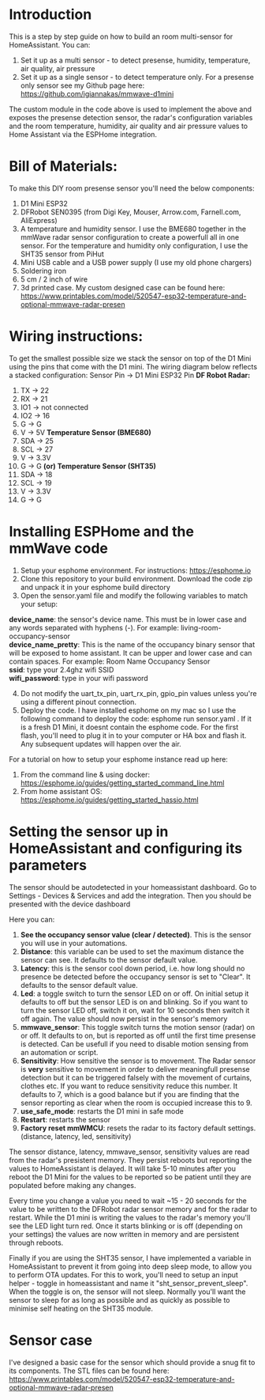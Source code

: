# Introduction
This is a step by step guide on how to build an room multi-sensor for HomeAssistant. You can:
1. Set it up as a multi sensor - to detect presense, humidity, temperature, air quality, air pressure
2. Set it up as a single sensor - to detect temperature only.
For a presense only sensor see my Github page here: https://github.com/igiannakas/mmwave-d1mini

The custom module in the code above is used to implement the above and exposes the presense detection sensor, the radar's configuration variables and the room temperature, humidity, air quality and air pressure values to Home Assistant via the ESPHome integration.


# Bill of Materials:
To make this DIY room presense sensor you'll need the below components:
1. D1 Mini ESP32
3. DFRobot SEN0395 (from Digi Key, Mouser, Arrow.com, Farnell.com, AliExpress)
4. A temperature and humidity sensor. I use the BME680 together in the mmWave radar sensor configuration to create a powerfull all in one sensor. For the temperature and humidity only configuration, I use the SHT35 sensor from PiHut
5. Mini USB cable and a USB power supply (I use my old phone chargers)
6. Soldering iron
7. 5 cm / 2 inch of wire
8. 3d printed case. My custom designed case can be found here: https://www.printables.com/model/520547-esp32-temperature-and-optional-mmwave-radar-presen


# Wiring instructions:
To get the smallest possible size we stack the sensor on top of the D1 Mini using the pins that come with the D1 mini. The wiring diagram below reflects a stacked configuration:
Sensor Pin -> D1 Mini ESP32 Pin
**DF Robot Radar:**
1. TX -> 22
2. RX -> 21
3. IO1 -> not connected
4. IO2 -> 16
5. G -> G
6. V -> 5V
**Temperature Sensor (BME680)**
1. SDA -> 25
2. SCL -> 27
3. V -> 3.3V
4. G -> G
**(or) Temperature Sensor (SHT35)**
1. SDA -> 18
2. SCL -> 19
3. V -> 3.3V
4. G -> G


# Installing ESPHome and the mmWave code

1. Setup your esphome environment. For instructions: https://esphome.io
2. Clone this repository to your build environment. Download the code zip and unpack it in your esphome build directory
3. Open the sensor.yaml file and modify the following variables to match your setup:

**device_name**: the sensor's device name. This must be in lower case and any words separated with hyphens (-). For example: living-room-occupancy-sensor<br>
**device_name_pretty**: This is the name of the occupancy binary sensor that will be exposed to home assistant. It can be upper and lower case and can contain spaces. For example: Room Name Occupancy Sensor<br>
**ssid**: type your 2.4ghz wifi SSID<br>
**wifi_password**: type in your wifi password<br>

4. Do not modify the uart_tx_pin, uart_rx_pin, gpio_pin values unless you're using a different pinout connection.
5. Deploy the code. I have installed esphome on my mac so I use the following command to deploy the code: esphome run sensor.yaml . If it is a fresh D1 Mini, it doesnt contain the esphome code. For the first flash, you'll need to plug it in to your computer or HA box and flash it. Any subsequent updates will happen over the air. 

For a tutorial on how to setup your esphome instance read up here:
1. From the command line & using docker: https://esphome.io/guides/getting_started_command_line.html
2. From home assistant OS: https://esphome.io/guides/getting_started_hassio.html


# Setting the sensor up in HomeAssistant and configuring its parameters
The sensor should be autodetected in your homeassistant dashboard. Go to Settings - Devices & Services and add the integration. Then you should be presented with the device dashboard

Here you can:
1. **See the occupancy sensor value (clear / detected)**. This is the sensor you will use in your automations. 
2. **Distance**: this variable can be used to set the maximum distance the sensor can see. It defaults to the sensor default value.
3. **Latency**: this is the sensor cool down period, i.e. how long should no presence be detected before the occupancy sensor is set to "Clear". It defaults to the sensor default value.
4. **Led**: a toggle switch to turn the sensor LED on or off. On initial setup it defaults to off but the sensor LED is on and blinking. So if you want to turn the sensor LED off, switch it on, wait for 10 seconds then switch it off again. The value should now persist in the sensor's memory
5. **mmwave_sensor**: This toggle switch turns the motion sensor (radar) on or off. It defaults to on, but is reported as off until the first time presense is detected. Can be usefull if you need to disable motion sensing from an automation or script.
6. **Sensitivity**: How sensitive the sensor is to movement. The Radar sensor is **very** sensitive to movement in order to deliver meaningfull presense detection but it can be triggered falsely with the movement of curtains, clothes etc. If you want to reduce sensitivity reduce this number. It defaults to 7, which is a good balance but if you are finding that the sensor reporting as clear when the room is occupied increase this to 9.
7. **use_safe_mode**: restarts the D1 mini in safe mode
8. **Restart**: restarts the sensor
9. **Factory reset mmWMCU**: resets the radar to its factory default settings. (distance, latency, led, sensitivity)

The sensor distance, latency, mmwave_sensor, sensitivity values are read from the radar's presistent memory. They persist reboots but reporting the values to HomeAssistant is delayed. It will take 5-10 minutes after you reboot the D1 Mini for the values to be reported so be patient until they are populated before making any changes.

Every time you change a value you need to wait ~15 - 20 seconds for the value to be written to the DFRobot radar sensor memory and for the radar to restart. While the D1 mini is writing the values to the radar's memory you'll see the LED light turn red. Once it starts blinking or is off (depending on your settings) the values are now written in memory and are persistent through reboots. 

Finally if you are using the SHT35 sensor, I have implemented a variable in HomeAssistant to prevent it from going into deep sleep mode, to allow you to perform OTA updates. For this to work, you'll need to setup an input helper - toggle in homeassistant and name it "sht_sensor_prevent_sleep". When the toggle is on, the sensor will not sleep. Normally you'll want the sensor to sleep for as long as possible and as quickly as possible to minimise self heating on the SHT35 module.

# Sensor case
I've designed a basic case for the sensor which should provide a snug fit to its components. The STL files can be found here: https://www.printables.com/model/520547-esp32-temperature-and-optional-mmwave-radar-presen

